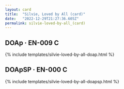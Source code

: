 ```yaml
---
layout: card
title:  "Silvie, Loved by All (card)"
date:   "2022-12-29T21:27:36.605Z"
permalink: silvie-loved-by-all_(card)
---
```


## DOAp &middot; EN-009 C

{% include templates/silvie-loved-by-all-doap.html %}


## DOApSP &middot; EN-000 C

{% include templates/silvie-loved-by-all-doapsp.html %}
